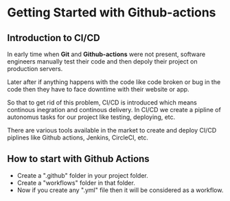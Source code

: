 # Getting Started with Github-actions

## Introduction to CI/CD

In early time when **Git** and **Github-actions** were not present, software engineers manually test their code and then depoly their project on production servers.

Later after if anything happens with the code like code broken or bug in the code then they have to face downtime with their website or app.

So that to get rid of this problem, CI/CD is introduced which means continous inegration and continous delivery. In CI/CD we create a pipline of autonomus tasks for our project like testing, deploying, etc.

There are various tools available in the market to create and deploy CI/CD piplines like Github actions, Jenkins, CircleCI, etc.

## How to start with Github Actions

- Create a ".github" folder in your project folder.
- Create a "workflows" folder in that folder.
- Now if you create any ".yml" file then it will be considered as a workflow.


